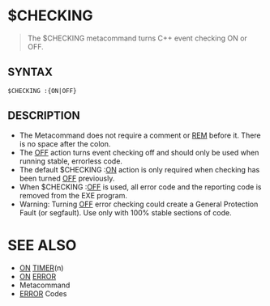 # $CHECKING
> The $CHECKING metacommand turns C++ event checking ON or OFF.

## SYNTAX
`$CHECKING :{ON|OFF}`

## DESCRIPTION
* The Metacommand does not require a comment or [REM](REM.md) before it. There is no space after the colon.
* The [OFF](OFF.md) action turns event checking off and should only be used when running stable, errorless code.
* The default $CHECKING :[ON](ON.md) action is only required when checking has been turned [OFF](OFF.md) previously.
* When $CHECKING :[OFF](OFF.md) is used, all error code and the reporting code is removed from the EXE program.
* Warning: Turning [OFF](OFF.md) error checking could create a General Protection Fault (or segfault). Use only with 100% stable sections of code.


# SEE ALSO
* [ON](ON.md) [TIMER](TIMER.md)(n)
* [ON](ON.md) [ERROR](ERROR.md)
* Metacommand
* [ERROR](ERROR.md) Codes

